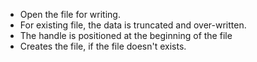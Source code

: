 - Open the file for writing.
- For existing file, the data is truncated and over-written.
- The handle is positioned at the beginning of the file
- Creates the file, if the file doesn't exists.